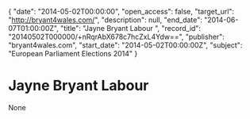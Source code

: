 {
  "date": "2014-05-02T00:00:00", 
  "open_access": false, 
  "target_url": "http://bryant4wales.com/", 
  "description": null, 
  "end_date": "2014-06-07T01:00:00Z", 
  "title": "Jayne Bryant Labour ", 
  "record_id": "20140502T000000/+nRqrAbX678c7hcZxL4Ydw==", 
  "publisher": "bryant4wales.com", 
  "start_date": "2014-05-02T00:00:00Z", 
  "subject": "European Parliament Elections 2014"
}

# Jayne Bryant Labour 

None